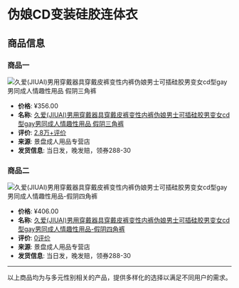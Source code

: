 # 伪娘CD变装硅胶连体衣

## 商品信息

### 商品一

![久爱(JIUAI)男用穿戴器具穿戴皮裤变性内裤伪娘男士可插硅胶男变女cd型gay男同成人情趣性用品 假阴三角裤](//imgservice2.suning.cn/uimg1/b2c/image/nW4GF8-XTyrdNLzg3AU-jQ.jpg_400w_400h_4e)

- **价格**: ¥356.00
- **名称**: [久爱(JIUAI)男用穿戴器具穿戴皮裤变性内裤伪娘男士可插硅胶男变女cd型gay男同成人情趣性用品 假阴三角裤](//product.suning.com/0071150640/11935278265.html)
- **评价**: [2.8万+评价](//product.suning.com/0071150640/11935278265.html#pro_detail_tab)
- **来源**: 景盘成人用品专营店
- **发货信息**: 当日发，晚发赔，领券288-30

### 商品二

![久爱(JIUAI)男用穿戴器具穿戴皮裤变性内裤伪娘男士可插硅胶男变女cd型gay男同成人情趣性用品-假阴四角裤](//imgservice3.suning.cn/uimg1/b2c/image/MVr7K8JMKxrQQOvmc8Ns2A.jpg_400w_400h_4e)

- **价格**: ¥406.00
- **名称**: [久爱(JIUAI)男用穿戴器具穿戴皮裤变性内裤伪娘男士可插硅胶男变女cd型gay男同成人情趣性用品-假阴四角裤](//product.suning.com/0071150640/11935282245.html)
- **评价**: [0评价](//product.suning.com/0071150640/11935282245.html#pro_detail_tab)
- **来源**: 景盘成人用品专营店
- **发货信息**: 当日发，晚发赔，领券288-30

---
以上商品均为与多元性别相关的产品，提供多样化的选择以满足不同用户的需求。